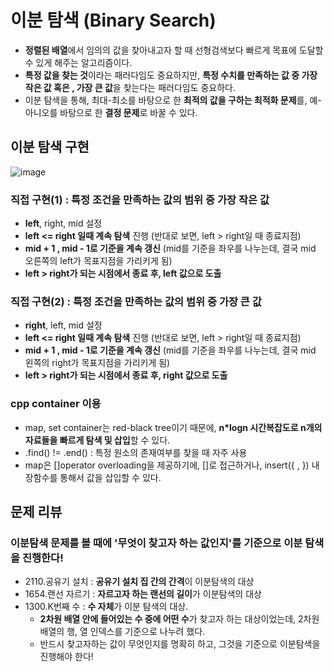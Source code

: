 # 이분 탐색 (Binary Search)
  - **정렬된 배열**에서 임의의 값을 찾아내고자 할 때 선형검색보다 빠르게 목표에 도달할 수 있게 해주는 알고리즘이다.
  - **특정 값을 찾는 것**이라는 패러다임도 중요하지만, **특정 수치를 만족하는 값 중 가장 작은 값 혹은 , 가장 큰 값**을 찾는다는 패러다임도 중요하다.
  - 이분 탐색을 통해, 최대-최소를 바탕으로 한 **최적의 값을 구하는 최적화 문제**를, 예-아니오를 바탕으로 한 **결정 문제**로 바꿀 수 있다.

## 이분 탐색 구현
![image](https://user-images.githubusercontent.com/59442344/133200241-60b116f2-25a3-460a-8f95-27d717abdccf.png)


### 직접 구현(1) : 특정 조건을 만족하는 값의 범위 중 가장 작은 값 
  - **left**, right, mid 설정
  - **left <= right 일때 계속 탐색** 진행 (반대로 보면, left > right일 때 종료지점)
  - **mid + 1 , mid - 1로 기준을 계속 갱신** (mid를 기준을 좌우를 나누는데, 결국 mid 오른쪽의 left가 목표지점을 가리키게 됨)
  - **left > right가 되는 시점에서 종료 후, left 값으로 도출**

### 직접 구현(2) : 특정 조건을 만족하는 값의 범위 중 가장 큰 값
  - **right**, left, mid 설정
  - **left <= right 일때 계속 탐색** 진행 (반대로 보면, left > right일 때 종료지점)
  - **mid + 1 , mid - 1로 기준을 계속 갱신** (mid를 기준을 좌우를 나누는데, 결국 mid 왼쪽의 right가 목표지점을 가리키게 됨)
  - **left > right가 되는 시점에서 종료 후, right 값으로 도출**


### cpp container 이용
  - map, set container는 red-black tree이기 때문에, **n\*logn 시간복잡도로 n개의 자료들을 빠르게 탐색 및 삽입**할 수 있다.
  - .find() != .end() : 특정 원소의 존재여부를 찾을 때 자주 사용
  - map은 []operator overloading을 제공하기에, []로 접근하거나, insert({ , }) 내장함수를 통해서 값을 삽입할 수 있다.

## 문제 리뷰

### 이분탐색 문제를 볼 때에 '무엇이 찾고자 하는 값인지'를 기준으로 이분 탐색을 진행한다!
  - 2110.공유기 설치 : **공유기 설치 집 간의 간격**이 이분탐색의 대상
  - 1654.랜선 자르기 : **자르고자 하는 랜선의 길이**가 이분탐색의 대상
  - 1300.K번째 수 : **수 자체**가 이분 탐색의 대상.
    - **2차원 배열 안에 들어있는 수 중에 어떤 수**가 찾고자 하는 대상이었는데, 2차원 배열의 행, 열 인덱스를 기준으로 나누려 했다.
    - 반드시 찾고자하는 값이 무엇인지를 명확히 하고, 그것을 기준으로 이분탐색을 진행해야 한다!
